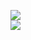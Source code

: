 [![](https://img.shields.io/badge/Made%20With-Github%20Spray-lightgrey.svg?style=for-the-badge&logo=github)](https://github.com/Annihil/github-spray#16037)  
[![](https://i.imgur.com/2DrTn0Z.gif)](https://github.com/Annihil/github-spray)